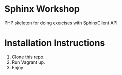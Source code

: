 Sphinx Workshop
========

PHP skeleton for doing exercises with SphinxClient API

Installation Instructions
=========================
1. Clone this repo.
2. Run Vagrant up.
3. Enjoy
